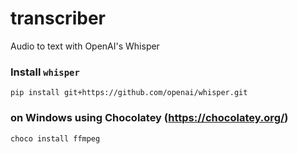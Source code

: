# transcriber

Audio to text with OpenAI's Whisper

### Install `whisper`

`pip install git+https://github.com/openai/whisper.git`

### on Windows using Chocolatey (https://chocolatey.org/)

`choco install ffmpeg`
